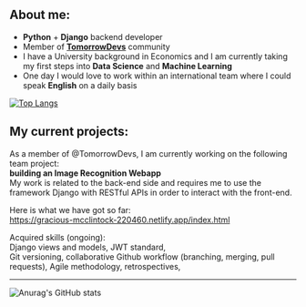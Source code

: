 
## About me:

- **Python** + **Django** backend developer
- Member of [**TomorrowDevs**](https://duckduckgo.com)  community
- I have a University background in Economics and I am currently taking my first steps into **Data Science** and **Machine Learning**
- One day I would love to work within an international team where I could speak **English** on a daily basis

[![Top Langs](https://github-readme-stats.vercel.app/api/top-langs/?username=aldotele&layout=compact)](https://github.com/anuraghazra/github-readme-stats)


## My current projects:
As a member of @TomorrowDevs, I am currently working on the following team project:\
**building an Image Recognition Webapp**\
My work is related to the back-end side and requires me to use the framework Django with RESTful APIs in order to interact with the front-end.

Here is what we have got so far:\
https://gracious-mcclintock-220460.netlify.app/index.html 
 
Acquired skills (ongoing):\
Django views and models, JWT standard,\
 Git versioning, collaborative Github workflow (branching, merging, pull requests),
 Agile methodology, retrospectives,

-------------

![Anurag's GitHub stats](https://github-readme-stats.vercel.app/api?username=aldotele&show_icons=true&theme=vue)


<!--
**aldotele/aldotele** is a ✨ _special_ ✨ repository because its `README.md` (this file) appears on your GitHub profile.

Here are some ideas to get you started:

- 🔭 I’m currently working on ...
- 🌱 I’m currently learning ...
- 👯 I’m looking to collaborate on ...
- 🤔 I’m looking for help with ...
- 💬 Ask me about ...
- 📫 How to reach me: ...
- 😄 Pronouns: ...
- ⚡ Fun fact: ...
-->
